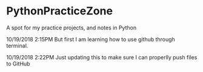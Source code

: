 # PythonPracticeZone
A spot for my practice projects, and notes in Python

10/19/2018 2:15PM  But first I am learning how to use github through terminal.

10/19/2018 2:22PM  Just updating this to make sure I can properlly push files to GitHub